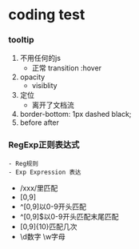# coding test

### tooltip
1. 不用任何的js
    - 正常 transition :hover
2. opacity
    - visiblity
3. 定位
    - 离开了文档流
4. border-bottom: 1px dashed black;
5. before after


### RegExp正则表达式
    - Reg规则
    - Exp Expression 表达
- /xxx/里匹配
- [0,9]
- ^[0,9]以0-9开头匹配
- ^[0,9]$以0-9开头匹配末尾匹配
- [0,9]{10}匹配几次
- \d数字 \w字母